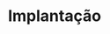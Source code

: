 ---
ia-translate: true
layout: toc
title: Implantação
description: Conteúdo cobrindo a implantação de aplicativos Flutter.
---